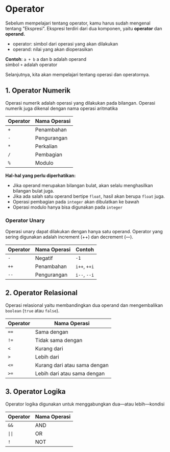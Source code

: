 # Operator

Sebelum mempelajari tentang operator, kamu harus sudah mengenal tentang "Ekspresi". Ekspresi terdiri dari dua komponen, yaitu **operator** dan **operand.** 

- operator: simbol dari operasi yang akan dilakukan
- operand: nilai yang akan dioperasikan
    
**Contoh**: `a + b`
a dan b adalah operand    
simbol `+` adalah operator
    

Selanjutnya, kita akan mempelajari tentang operasi dan operatornya.

## 1. Operator Numerik

Operasi numerik adalah operasi yang dilakukan pada bilangan. Operasi numerik juga dikenal dengan nama operasi aritmatika

| Operator | Nama Operasi |
| - | - |
| `+` | Penambahan |
| `-` | Pengurangan |
| `*` | Perkalian |
| `/` | Pembagian |
| `%` | Modulo |

**Hal-hal yang perlu diperhatikan:**

- Jika operand merupakan bilangan bulat, akan selalu menghasilkan bilangan bulat juga.
- Jika ada salah satu operand bertipe `float`, hasil akan berupa `float` juga.
- Operasi pembagian pada `integer` akan dibulatkan ke bawah
- Operasi modulo hanya bisa digunakan pada `integer`

### Operator Unary

Operasi unary dapat dilakukan dengan hanya satu operand. Operator yang sering digunakan adalah increment (++) dan decrement (—).

| Operator | Nama Operasi | Contoh |
| - | - | - |
| `-` | Negatif | `-1` |
| `++` | Penambahan | `i++`, `++i` |
| `--` | Pengurangan | `i--`, `--i` |

## 2. Operator Relasional

Operasi relasional yaitu membandingkan dua operand dan mengembalikan `boolean` (`true` atau `false`).

| Operator | Nama Operasi |
| - | - |
| `==` | Sama dengan |
| `!=`| Tidak sama dengan |
| `<` | Kurang dari |
| `>` | Lebih dari |
| `<=`| Kurang dari atau sama dengan |
| `>=` | Lebih dari atau sama dengan |

## 3. Operator Logika

Operator logika digunakan untuk menggabungkan dua—atau lebih—kondisi

| Operator | Nama Operasi |
| - | - |
| `&&` | AND |
| `\|\|` | OR |
| `!` | NOT |
